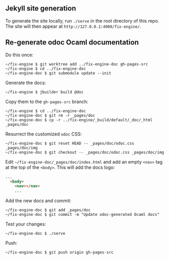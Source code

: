 ## Jekyll site generation

To generate the site locally, run `./serve` in the root directory of this repo. The site will then appear at `http://127.0.0.1:4000/fix-engine/`.

## Re-generate odoc Ocaml documentation

Do this once:

```
~/fix-engine $ git worktree add ../fix-engine-doc gh-pages-src
~/fix-engine $ cd ../fix-engine-doc
~/fix-engine-doc $ git submodule update --init
```

Generate the docs:

```
~/fix-engine $ jbuilder build @doc
```

Copy them to the `gh-pages-src` branch:

```
~/fix-engine $ cd ../fix-engine-doc
~/fix-engine-doc $ git rm -r _pages/doc
~/fix-engine-doc $ cp -r ../fix-engine/_build/default/_doc/_html _pages/doc
```

Resurrect the customized `odoc` CSS:

```
~/fix-engine-doc $ git reset HEAD -- _pages/doc/odoc.css _pages/doc/img
~/fix-engine-doc $ git checkout -- _pages/doc/odoc.css _pages/doc/img
```

Edit `~/fix-engine-doc/_pages/doc/index.html` and add an empty `<nav>` tag at the top of the `<body>`. This will add the docs logo:

```html
...
  <body>
    <nav></nav>
    ...
```

Add the new docs and commit:
```
~/fix-engine-doc $ git add _pages/doc
~/fix-engine-doc $ git commit -m "Update odoc-generated Ocaml docs"
```

Test your changes:
```
~/fix-engine-doc $ ./serve
```

Push:
```
~/fix-engine-doc $ git push origin gh-pages-src
```
